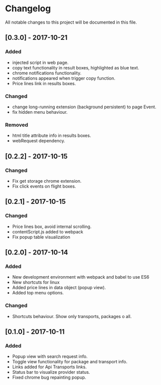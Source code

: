# Changelog
All notable changes to this project will be documented in this file.

## [0.3.0] - 2017-10-21
### Added
- injected script in web page.
- copy text functionality in result boxes, highlighted as blue text.
- chrome notifications functionality.
- notifications appeared when trigger copy function.
- Price lines link in results boxes.

### Changed
- change long-running extension (background persistent) to page Event.
- fix hidden menu behaviour.

### Removed
- html title attribute info in results boxes.
- webRequest dependency.

## [0.2.2] - 2017-10-15
### Changed
- Fix get storage chrome extension.
- Fix click events on flight boxes.

## [0.2.1] - 2017-10-15
### Changed
- Price lines box, avoid internal scrolling.
- contentScript.js added to webpack
- Fix popup table visualization

## [0.2.0] - 2017-10-14
### Added
- New development environment with webpack and babel to use ES6
- New shortcuts for linux
- Added price lines in data object (popup view).
- Added top menu options.

### Changed
- Shortcuts behaviour. Show only transports, packages o all.

## [0.1.0] - 2017-10-11
### Added
- Popup view with search request info.
- Toggle view functionality for package and transport info.
- Links added for Api Transports links.
- Status bar to visualize provider status.
- Fixed chrome bug repainting popup.

